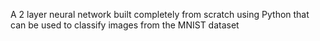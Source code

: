 A 2 layer neural network built completely from scratch using Python that can be used to classify images from the MNIST dataset